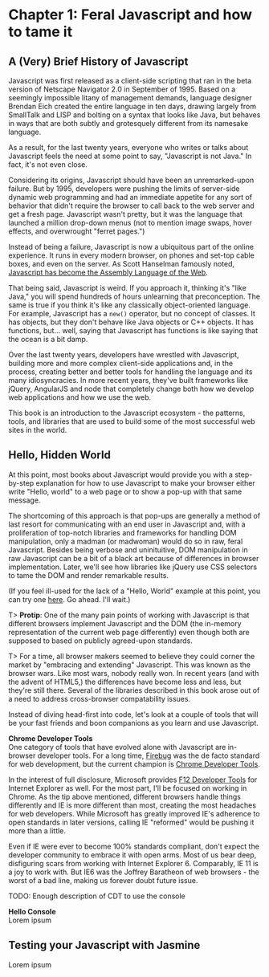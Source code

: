 # Chapter 1: Feral Javascript and how to tame it

## A (Very) Brief History of Javascript
Javascript was first released as a client-side scripting that ran in the beta version of Netscape Navigator 2.0 in September of 1995. Based on a seemingly impossible litany of management demands, language designer Brendan Eich created the entire language in ten days, drawing largely from SmallTalk and LISP and bolting on a syntax that looks like Java, but behaves in ways that are both subtly and grotesquely different from its namesake language.

As a result, for the last twenty years, everyone who writes or talks about Javascript feels the need at some point to say, "Javascript is not Java." In fact, it's not even close.

Considering its origins, Javascript should have been an unremarked-upon failure. But by 1995, developers were pushing the limits of server-side dynamic web programming and had an immediate appetite for any sort of behavior that didn't require the browser to call back to the web server and get a fresh page. Javascript wasn't pretty, but it was the language that launched a million drop-down menus (not to mention image swaps, hover effects, and overwrought "ferret pages.")

Instead of being a failure, Javascript is now a ubiquitous part of the online experience. It runs in every modern browser, on phones and set-top cable boxes, and even on the server. As Scott Hanselman famously noted, [Javascript has become the Assembly Language of the Web](http://www.hanselman.com/blog/JavaScriptIsAssemblyLanguageForTheWebSematicMarkupIsDeadCleanVsMachinecodedHTML.aspx).

That being said, Javascript is weird. If you approach it, thinking it's "like Java," you will spend hundreds of hours unlearning that preconception. The same is true if you think it's like any classically object-oriented language. For example, Javascript has a ```new()``` operator, but no concept of classes. It has objects, but they don't behave like Java objects or C++ objects. It has functions, but... well, saying that Javascript has functions is like saying that the ocean is a bit damp.

Over the last twenty years, developers have wrestled with Javascript, building more and more complex client-side applications and, in the process, creating better and better tools for handling the language and its many idiosyncracies. In more recent years, they've built frameworks like jQuery, AngularJS and node that completely change both how we develop web applications and how we use the web.

This book is an introduction to the Javascript ecosystem - the patterns, tools, and libraries that are used to build some of the most successful web sites in the world.

## Hello, Hidden World
At this point, most books about Javascript would provide you with a step-by-step explanation for how to use Javascript to make your browser either write "Hello, world" to a web page or to show a pop-up with that same message.

The shortcoming of this approach is that pop-ups are generally a method of last resort for communicating with an end user in Javascript and, with a proliferation of top-notch libraries and frameworks for handling DOM manipulation, only a madman (or madwoman) would do so in raw, feral Javascript. Besides being verbose and uninituitive, DOM manipulation in raw Javascript can be a bit of a black art because of differences in browser implementation. Later, we'll see how libraries like jQuery use CSS selectors to tame the DOM and render remarkable results.

(If you feel ill-used for the lack of a "Hello, World" example at this point, you can try one [here](http://javascript.info/tutorial/hello-world). Go ahead. I'll wait.)

T> **Protip**: One of the many pain points of working with Javascript is that different browsers implement Javascript and the DOM (the in-memory representation of the current web page differently) even though both are supposed to based on publicly agreed-upon standards.

T> For a time, all browser makers seemed to believe they could corner the market by "embracing and extending" Javascript. This was known as the browser wars. Like most wars, nobody really won. In recent years (and with the advent of HTML5,) the differences have become less and less, but they're still there. Several of the libraries described in this book arose out of a need to address cross-browser compatability issues.

Instead of diving head-first into code, let's look at a couple of tools that will be your fast friends and boon companions as you learn and use Javascript.

**Chrome Developer Tools**  
One category of tools that have evolved alone with Javascript are in-browser developer tools. For a long time, [Firebug](http://getfirebug.com/) was the de facto standard for web development, but the current champion is [Chrome Developer Tools](https://developer.chrome.com/devtools).

In the interest of full disclosure, Microsoft provides [F12 Developer Tools](http://msdn.microsoft.com/en-us/library/ie/gg589507(v=vs.85).aspx) for Internet Explorer as well. For the most part, I'll be focused on working in Chrome. As the tip above mentioned, different browsers handle things differently and IE is more different than most, creating the most headaches for web developers. While Microsoft has greatly improved IE's adherence to open standards in later versions, calling IE "reformed" would be pushing it more than a little.

Even if IE were ever to become 100% standards compliant, don't expect the developer community to embrace it with open arms. Most of us bear deep, disfiguring scars from working with Internet Explorer 6. Comparably, IE 11 is a joy to work with. But IE6 was the Joffrey Baratheon of web browsers - the worst of a bad line, making us forever doubt future issue.

TODO: Enough description of CDT to use the console


**Hello Console**  
Lorem ipsum


## Testing your Javascript with Jasmine
Lorem ipsum
